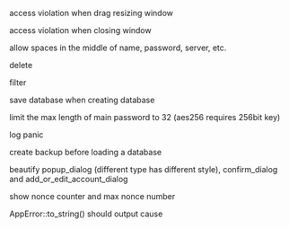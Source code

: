 access violation when drag resizing window

access violation when closing window

allow spaces in the middle of name, password, server, etc.

delete

filter

save database when creating database

limit the max length of main password to 32 (aes256 requires 256bit key)

log panic

create backup before loading a database

beautify popup_dialog (different type has different style), confirm_dialog and add_or_edit_account_dialog

show nonce counter and max nonce number

AppError::to_string() should output cause
